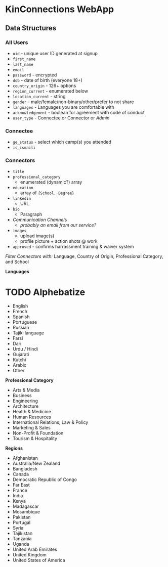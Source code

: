 # KinConnections WebApp

## Data Structures

### **All Users**


- `uid` - unique user ID generated at signup
- `first_name`
- `last_name`
- `email`
- `password` - encrypted
- `dob` - date of birth (everyone 18+)
- `country_origin` - 126+ options
- `region_current` - enumerated below
- `location_current` - string
- `gender` - male/female/non-binary/other/prefer to not share
- `languages` - Languages you are comfortable with
- `acknowledgement` - boolean for agreement with code of conduct
- `user_type` - Connectee or Connector or *Admin*

### **Connectee**
- `ge_status` - select which camp(s) you attended
- `is_ismaili`

### **Connectors**

- `title`
- `professional_category`
  - enumerated (dynamic?) array
- `education`
  - array of `{School, Degree}`
- `linkedin`
  - URL
- `bio`
  - Paragraph
- *Communication Channel*s
  - *probably an email from our service?*
- `images`
  - upload image(s) 
  - profile picture + action shots @ work
- `approved` - confirms harrassment training & waiver system

*Filter Connectors with:* Language, Country of Origin, Professional Category, and School


**Languages** 
# TODO Alphebatize
- English
- French
- Spanish
- Portuguese
- Russian
- Tajiki language
- Farsi
- Dari
- Urdu / Hindi
- Gujarati
- Kutchi
- Arabic
- Other

**Professional Category**
- Arts & Media
- Business
- Engineering
- Architecture
- Health & Medicine
- Human Resources
- International Relations, Law & Policy
- Marketing & Sales
- Non-Profit & Foundation
- Tourism & Hospitality

**Regions**
- Afghanistan
- Australia/New Zealand
- Bangladesh
- Canada
- Democratic Republic of Congo
- Far East
- France
- India
- Kenya
- Madagascar
- Mosambique
- Pakistan
- Portugal
- Syria
- Tajikistan
- Tanzania
- Uganda
- United Arab Emirates
- United Kingdom
- United States of America